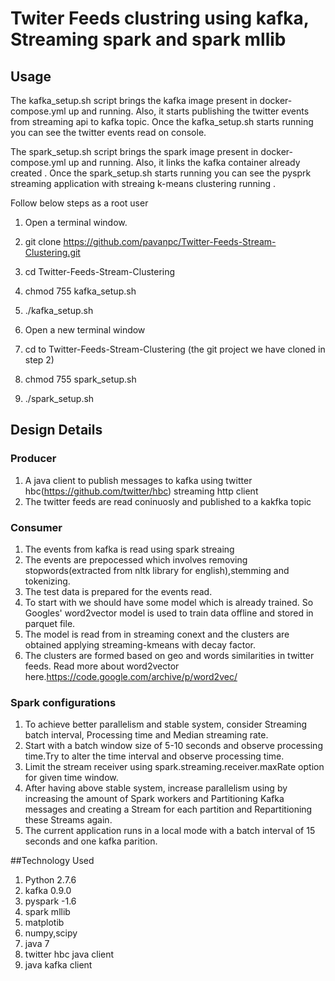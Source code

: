 # Twiter Feeds clustring using kafka, Streaming spark and spark mllib


## Usage
The kafka_setup.sh script brings the kafka image present in docker-compose.yml up and running. Also, it starts publishing the twitter events from streaming api to kafka topic. Once the kafka_setup.sh starts running you can see the twitter events read on console.

The spark_setup.sh script brings the spark image present in docker-compose.yml up and running. Also, it links the kafka container already created . Once the spark_setup.sh starts running you can see the pysprk streaming application with streaing k-means clustering running .

Follow below steps as a root user

1. Open a terminal window.

2. git clone https://github.com/pavanpc/Twitter-Feeds-Stream-Clustering.git

3. cd Twitter-Feeds-Stream-Clustering

4. chmod 755 kafka_setup.sh

5. ./kafka_setup.sh

6. Open a new terminal window

7. cd to Twitter-Feeds-Stream-Clustering (the git project we have cloned in step 2)

8. chmod 755 spark_setup.sh

9. ./spark_setup.sh


## Design Details
### Producer
  1. A java client to publish messages to kafka using twitter hbc(https://github.com/twitter/hbc) streaming http client
  2. The twitter feeds are read coninuosly and published to a kakfka topic

### Consumer
  1. The events from kafka is read using spark streaing
  2. The events are prepocessed which involves removing stopwords(extracted from nltk library for english),stemming and tokenizing.
  3. The test data is prepared for the events read.
  4. To start with we should have some model which is already trained. So Googles'  word2vector model is used to train data offline and stored in parquet file.
  5. The model is read from in streaming conext and the clusters are obtained applying streaming-kmeans with decay factor.
  6. The clusters are formed based on geo and words similarities in twitter feeds. Read more about word2vector here.https://code.google.com/archive/p/word2vec/

### Spark configurations 
1. To achieve better parallelism and stable system,  consider Streaming batch interval, Processing time and Median streaming rate.
2. Start with a batch window size of 5-10 seconds and observe processing time.Try to alter the time interval  and observe processing time.
3. Limit the stream receiver using spark.streaming.receiver.maxRate option for given time window.
4. After having above stable system, increase parallelism using by increasing the amount of Spark workers and Partitioning  Kafka messages and creating a Stream for each partition and Repartitioning these Streams again.
5. The current application runs in a local mode with a batch interval of 15 seconds and one kafka parition.



##Technology Used
  1. Python 2.7.6
  2. kafka 0.9.0
  3. pyspark -1.6
  4. spark mllib
  5. matplotib
  6. numpy,scipy
  7. java 7
  8. twitter hbc java client
  9. java kafka client
